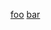 [foo][ref]
[bar][other-ref]

[ref]: https://example.com (bar)
[other-ref]: https://example.com (Shakespeare's "Romeo and Juliet" is a famous play)

